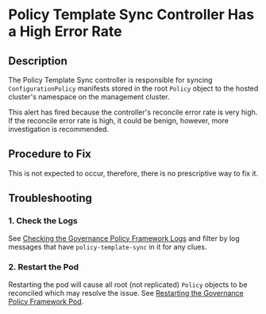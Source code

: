 # Policy Template Sync Controller Has a High Error Rate

## Description

The Policy Template Sync controller is responsible for syncing `ConfigurationPolicy` manifests
stored in the root `Policy` object to the hosted cluster's namespace on the management cluster.

This alert has fired because the controller's reconcile error rate is very high. If the reconcile
error rate is high, it could be benign, however, more investigation is recommended.

## Procedure to Fix

This is not expected to occur, therefore, there is no prescriptive way to fix it.

## Troubleshooting

### 1. Check the Logs

See
[Checking the Governance Policy Framework Logs](../../common/governance-policy-framework-logs.md)
and filter by log messages that have `policy-template-sync` in it for any clues.

### 2. Restart the Pod

Restarting the pod will cause all root (not replicated) `Policy` objects to be reconciled which may resolve the
issue. See
[Restarting the Governance Policy Framework Pod](../../common/governance-policy-framework-restart.md).
